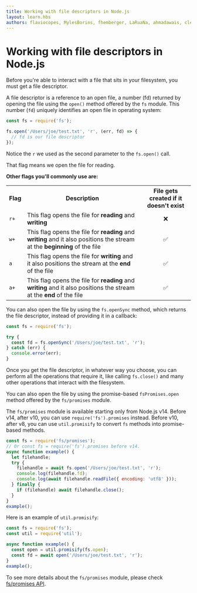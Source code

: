 ```yaml
---
title: Working with file descriptors in Node.js
layout: learn.hbs
authors: flaviocopes, MylesBorins, fhemberger, LaRuaNa, ahmadawais, clean99, vaishnav-mk
---
```


# Working with file descriptors in Node.js

Before you're able to interact with a file that sits in your filesystem, you must get a file descriptor.

A file descriptor is a reference to an open file, a number (fd) returned by opening the file using the `open()` method offered by the `fs` module. This number (`fd`) uniquely identifies an open file in operating system:

```js
const fs = require('fs');

fs.open('/Users/joe/test.txt', 'r', (err, fd) => {
  // fd is our file descriptor
});
```

Notice the `r` we used as the second parameter to the `fs.open()` call.

That flag means we open the file for reading.

**Other flags you'll commonly use are:**

<table>
  <tr>
    <th>Flag</th>
    <th>Description</th>
    <th>File gets created if it doesn't exist</th>
  </tr>
  <tr>
    <td><code>r+</code></td>
    <td>This flag opens the file for <b>reading</b> and <b>writing</b></td>
    <td style="text-align: center;">❌</td>
  </tr>
  <tr>
    <td><code>w+</code></td>
    <td>This flag opens the file for <b>reading</b> and <b>writing</b> and it also positions the stream at the <b>beginning</b> of the file</td>
    <td style="text-align: center;">✅</td>
  </tr>
  <tr>
    <td><code>a</code></td>
    <td>This flag opens the file for <b>writing</b> and it also positions the stream at the <b>end</b> of the file</td>
    <td style="text-align: center;">✅</td>
  </tr>
  <tr>
    <td><code>a+</code></td>
    <td>This flag opens the file for <b>reading</b> and <b>writing</b> and it also positions the stream at the <b>end</b> of the file</td>
    <td style="text-align: center;">✅</td>
  </tr>
</table>

You can also open the file by using the `fs.openSync` method, which returns the file descriptor, instead of providing it in a callback:

```js
const fs = require('fs');

try {
  const fd = fs.openSync('/Users/joe/test.txt', 'r');
} catch (err) {
  console.error(err);
}
```

Once you get the file descriptor, in whatever way you choose, you can perform all the operations that require it, like calling `fs.close()` and many other operations that interact with the filesystem.

You can also open the file by using the promise-based `fsPromises.open` method offered by the `fs/promises` module.

The `fs/promises` module is available starting only from Node.js v14. Before v14, after v10, you can use `require('fs').promises` instead. Before v10, after v8, you can use `util.promisify` to convert `fs` methods into promise-based methods.

```js
const fs = require('fs/promises');
// Or const fs = require('fs').promises before v14.
async function example() {
  let filehandle;
  try {
    filehandle = await fs.open('/Users/joe/test.txt', 'r');
    console.log(filehandle.fd);
    console.log(await filehandle.readFile({ encoding: 'utf8' }));
  } finally {
    if (filehandle) await filehandle.close();
  }
}
example();
```

Here is an example of `util.promisify`:

```js
const fs = require('fs');
const util = require('util');

async function example() {
  const open = util.promisify(fs.open);
  const fd = await open('/Users/joe/test.txt', 'r');
}
example();
```

To see more details about the `fs/promises` module, please check [fs/promises API](/api/fs/#promise-example).

